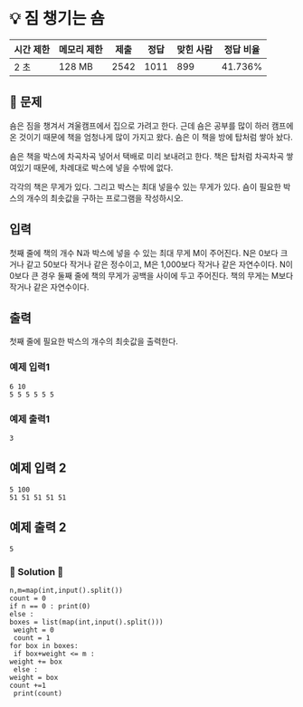 # 💡 짐 챙기는 숌

| 시간 제한 | 메모리 제한 | 제출   | 정답   | 맞힌 사람 | 정답 비율   |
| ----- | ------ | ---- | ---- | ----- | ------- |
| 2 초   | 128 MB | 2542 | 1011 | 899   | 41.736% | 
 
## 📃 문제

숌은 짐을 챙겨서 겨울캠프에서 집으로 가려고 한다. 근데 숌은 공부를 많이 하러 캠프에 온 것이기 때문에 책을 엄청나게 많이 가지고 왔다. 숌은 이 책을 방에 탑처럼 쌓아 놨다.

숌은 책을 박스에 차곡차곡 넣어서 택배로 미리 보내려고 한다. 책은 탑처럼 차곡차곡 쌓여있기 때문에, 차례대로 박스에 넣을 수밖에 없다.

각각의 책은 무게가 있다. 그리고 박스는 최대 넣을수 있는 무게가 있다. 숌이 필요한 박스의 개수의 최솟값을 구하는 프로그램을 작성하시오.

## 입력

첫째 줄에 책의 개수 N과 박스에 넣을 수 있는 최대 무게 M이 주어진다. N은 0보다 크거나 같고 50보다 작거나 같은 정수이고, M은 1,000보다 작거나 같은 자연수이다. N이 0보다 큰 경우 둘째 줄에 책의 무게가 공백을 사이에 두고 주어진다. 책의 무게는 M보다 작거나 같은 자연수이다.

## 출력

첫째 줄에 필요한 박스의 개수의 최솟값을 출력한다.

### 예제 입력1

``` 
6 10
5 5 5 5 5 5
```

### 예제 출력1

``` 
3
```

## 예제 입력 2

```
5 100
51 51 51 51 51
```

## 예제 출력 2

```
5
```





### 🔑 Solution 🔑

```
n,m=map(int,input().split())
count = 0
if n == 0 : print(0)
else : 
boxes = list(map(int,input().split()))
 weight = 0
 count = 1 
for box in boxes:  
 if box+weight <= m : 
weight += box
 else : 
weight = box 
count +=1
 print(count)
```
